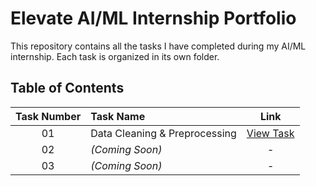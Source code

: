 # Elevate AI/ML Internship Portfolio

This repository contains all the tasks I have completed during my AI/ML internship. Each task is organized in its own folder.

## Table of Contents

| Task Number | Task Name | Link |
| :---: | :--- | :---: |
| 01 | Data Cleaning & Preprocessing | [View Task](./Task-1/) |
| 02 | *(Coming Soon)* | - |
| 03 | *(Coming Soon)* | - |